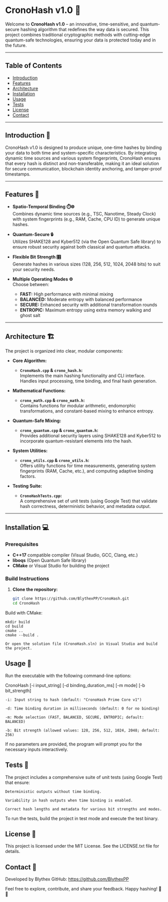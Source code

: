 # CronoHash v1.0 🔐

Welcome to **CronoHash v1.0** – an innovative, time-sensitive, and quantum-secure hashing algorithm that redefines the way data is secured. This project combines traditional cryptographic methods with cutting-edge quantum-safe technologies, ensuring your data is protected today and in the future.

---

## Table of Contents
- [Introduction](#introduction)
- [Features](#features)
- [Architecture](#architecture)
- [Installation](#installation)
- [Usage](#usage)
- [Tests](#tests)
- [License](#license)
- [Contact](#contact)

---

## Introduction 🚀

CronoHash v1.0 is designed to produce unique, one-time hashes by binding your data to both time and system-specific characteristics. By integrating dynamic time sources and various system fingerprints, CronoHash ensures that every hash is distinct and non-transferable, making it an ideal solution for secure communication, blockchain identity anchoring, and tamper-proof timestamps.

---

## Features 🌟

- **Spatio-Temporal Binding ⏱️🌐**  
  Combines dynamic time sources (e.g., TSC, Nanotime, Steady Clock) with system fingerprints (e.g., RAM, Cache, CPU ID) to generate unique hashes.

- **Quantum-Secure 🔒**  
  Utilizes SHAKE128 and Kyber512 (via the Open Quantum Safe library) to ensure robust security against both classical and quantum attacks.

- **Flexible Bit Strength 🎛️**  
  Generate hashes in various sizes (128, 256, 512, 1024, 2048 bits) to suit your security needs.

- **Multiple Operating Modes ⚙️**  
  Choose between:
  - **FAST:** High performance with minimal mixing
  - **BALANCED:** Moderate entropy with balanced performance
  - **SECURE:** Enhanced security with additional transformation rounds
  - **ENTROPIC:** Maximum entropy using extra memory walking and ghost salt

---

## Architecture 🏗️

The project is organized into clear, modular components:

- **Core Algorithm:**  
  - **`CronoHash.cpp` & `crono_hash.h`:**  
    Implements the main hashing functionality and CLI interface. Handles input processing, time binding, and final hash generation.

- **Mathematical Functions:**  
  - **`crono_math.cpp` & `crono_math.h`:**  
    Contains functions for modular arithmetic, endomorphic transformations, and constant-based mixing to enhance entropy.

- **Quantum-Safe Mixing:**  
  - **`crono_quantum.cpp` & `crono_quantum.h`:**  
    Provides additional security layers using SHAKE128 and Kyber512 to incorporate quantum-resistant elements into the hash.

- **System Utilities:**  
  - **`crono_utils.cpp` & `crono_utils.h`:**  
    Offers utility functions for time measurements, generating system fingerprints (RAM, Cache, etc.), and computing adaptive binding factors.

- **Testing Suite:**  
  - **`CronoHashTests.cpp`:**  
    A comprehensive set of unit tests (using Google Test) that validate hash correctness, deterministic behavior, and metadata output.

---

## Installation 💻

### Prerequisites
- **C++17** compatible compiler (Visual Studio, GCC, Clang, etc.)
- **liboqs** (Open Quantum Safe library)
- **CMake** or Visual Studio for building the project

### Build Instructions

1. **Clone the repository:**
   ```bash
   git clone https://github.com/BlythexPP/CronoHash.git
   cd CronoHash


Build with CMake:

    mkdir build
    cd build
    cmake ..
    cmake --build .

    Or open the solution file (CronoHash.sln) in Visual Studio and build the project.

## Usage 🚀

Run the executable with the following command-line options:

CronoHash [-i input_string] [-d binding_duration_ms] [-m mode] [-b bit_strength]

    -i: Input string to hash (default: "CronoHash Prime Core v1")

    -d: Time binding duration in milliseconds (default: 0 for no binding)

    -m: Mode selection (FAST, BALANCED, SECURE, ENTROPIC; default: BALANCED)

    -b: Bit strength (allowed values: 128, 256, 512, 1024, 2048; default: 256)

If no parameters are provided, the program will prompt you for the necessary inputs interactively.

## Tests 🧪

The project includes a comprehensive suite of unit tests (using Google Test) that ensure:

    Deterministic outputs without time binding.

    Variability in hash outputs when time binding is enabled.

    Correct hash lengths and metadata for various bit strengths and modes.

To run the tests, build the project in test mode and execute the test binary.
## License 📄

This project is licensed under the MIT License. See the LICENSE.txt file for details.

## Contact 📧

Developed by Blythex
GitHub: https://github.com/BlythexPP

Feel free to explore, contribute, and share your feedback. Happy hashing! 🔐🚀

